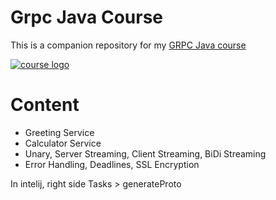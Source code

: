 # Grpc Java Course

This is a companion repository for my [GRPC Java course](http://bit.ly/grpc-java-github)

[![course logo](https://udemy-images.udemy.com/course/480x270/1685664_10e0_4.jpg)](http://bit.ly/grpc-java-github)

# Content

- Greeting Service
- Calculator Service
- Unary, Server Streaming, Client Streaming, BiDi Streaming
- Error Handling, Deadlines, SSL Encryption



In intelij, right side Tasks > generateProto
